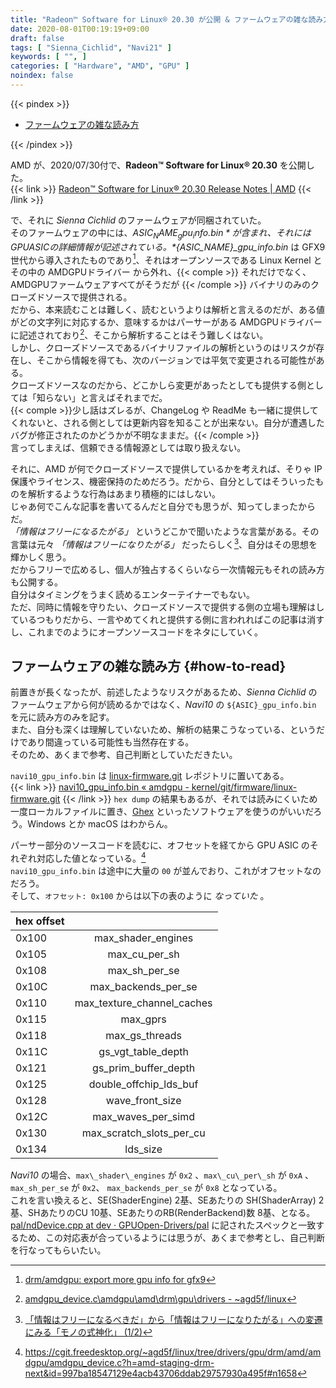 ```yaml
---
title: "Radeon™ Software for Linux® 20.30 が公開 & ファームウェアの雑な読み方"
date: 2020-08-01T00:19:19+09:00
draft: false
tags: [ "Sienna_Cichlid", "Navi21" ]
keywords: [ "", ]
categories: [ "Hardware", "AMD", "GPU" ]
noindex: false
---
```


{{< pindex >}}

 * [ファームウェアの雑な読み方](#how-to-read)

{{< /pindex >}}

AMD が、2020/07/30付で、**Radeon™ Software for Linux® 20.30** を公開した。  
{{< link >}} [Radeon™ Software for Linux® 20.30 Release Notes | AMD](https://www.amd.com/en/support/kb/release-notes/rn-amdgpu-unified-linux-20-30) {{< /link >}}

で、それに *Sienna Cichlid* のファームウェアが同梱されていた。  
そのファームウェアの中には、*${ASIC_NAME}_gpu_info.bin* が含まれ、それには GPU ASIC の詳細情報が記述されている。  
*${ASIC_NAME}_gpu_info.bin* は GFX9 世代から導入されたものであり[^gpu-info-bin-gfx9]、それはオープンソースである Linux Kernel とその中の AMDGPUドライバー から外れ、{{< comple >}} それだけでなく、AMDGPUファームウェアすべてがそうだが {{< /comple >}} バイナリのみのクローズドソースで提供される。  
だから、本来読むことは難しく、読むというよりは解析と言えるのだが、ある値がどの文字列に対応するか、意味するかはパーサーがある AMDGPUドライバーに記述されており[^gpu-info-parse]、そこから解析することはそう難しくはない。  
しかし、クローズドソースであるバイナリファイルの解析というのはリスクが存在し、そこから情報を得ても、次のバージョンでは平気で変更される可能性がある。  
クローズドソースなのだから、どこかしら変更があったとしても提供する側としては「知らない」と言えばそれまでだ。  
{{< comple >}}少し話はズレるが、ChangeLog や ReadMe も一緒に提供してくれないと、される側としては更新内容を知ることが出来ない。自分が遭遇したバグが修正されたのかどうかが不明なままだ。{{< /comple >}}  
言ってしまえば、信頼できる情報源としては取り扱えない。  

[^gpu-info-bin-gfx9]: [drm/amdgpu: export more gpu info for gfx9](https://cgit.freedesktop.org/~agd5f/linux/commit/drivers/gpu/drm/amd?h=amd-staging-drm-next&id=408bfe7c3c5d036947b509356f494dc6b46025ff)
[^gpu-info-parse]: [amdgpu_device.c\amdgpu\amd\drm\gpu\drivers - ~agd5f/linux](https://cgit.freedesktop.org/~agd5f/linux/tree/drivers/gpu/drm/amd/amdgpu/amdgpu_device.c?h=amd-staging-drm-next&id=997ba18547129e4acb43706ddab29757930a495f#n1674)

それに、AMD が何でクローズドソースで提供しているかを考えれば、そりゃ IP保護やライセンス、機密保持のためだろう。だから、自分としてはそういったものを解析するような行為はあまり積極的にはしない。  
じゃあ何でこんな記事を書いてるんだと自分でも思うが、知ってしまったからだ。  
*「情報はフリーになるたがる」* というどこかで聞いたような言葉がある。その言葉は元々 *「情報はフリーになりたがる」* だったらしく[^free]、自分はその思想を輝かしく思う。  
だからフリーで広めるし、個人が独占するくらいなら一次情報元もそれの読み方も公開する。  
自分はタイミングをうまく読めるエンターテイナーでもない。  
ただ、同時に情報を守りたい、クローズドソースで提供する側の立場も理解はしているつもりだから、一言やめてくれと提供する側に言われればこの記事は消すし、これまでのようにオープンソースコードをネタにしていく。  

## ファームウェアの雑な読み方 {#how-to-read}

前置きが長くなったが、前述したようなリスクがあるため、*Sienna Cichlid* のファームウェアから何が読めるかではなく、*Navi10* の `${ASIC}_gpu_info.bin` を元に読み方のみを記す。  
また、自分も深くは理解していないため、解析の結果こうなっている、というだけであり間違っている可能性も当然存在する。  
そのため、あくまで参考、自己判断としていただきたい。  

[^free]: [「情報はフリーになるべきだ」から「情報はフリーになりたがる」への変遷にみる「モノの式神化」 (1/2)](https://blogos.com/article/92941/)


`navi10_gpu_info.bin` は [linux-firmware.git](https://git.kernel.org/pub/scm/linux/kernel/git/firmware/linux-firmware.git) レポジトリに置いてある。  
{{< link >}} [navi10_gpu_info.bin « amdgpu - kernel/git/firmware/linux-firmware.git](https://git.kernel.org/pub/scm/linux/kernel/git/firmware/linux-firmware.git) {{< /link >}}
`hex dump` の結果もあるが、それでは読みにくいため一度ローカルファイルに置き、[Ghex](https://wiki.gnome.org/Apps/Ghex) といったソフトウェアを使うのがいいだろう。Windows とか macOS はわからん。  

パーサー部分のソースコードを読むに、オフセットを経てから GPU ASIC のそれぞれ対応した値となっている。[^parser_1]  
`navi10_gpu_info.bin` は途中に大量の `00` が並んでおり、これがオフセットなのだろう。  
そして、`オフセット: 0x100` からは以下の表のように *なっていた* 。  

[^parser_1]: <https://cgit.freedesktop.org/~agd5f/linux/tree/drivers/gpu/drm/amd/amdgpu/amdgpu_device.c?h=amd-staging-drm-next&id=997ba18547129e4acb43706ddab29757930a495f#n1658>

| hex offset | |
| :-- | :--: |
| 0x100 | max\_shader\_engines |
| 0x105 | max\_cu\_per\_sh |
| 0x108 | max_sh_per_se |
| 0x10C | max_backends_per_se |
| 0x110 | max_texture_channel_caches |
| 0x115 | max_gprs |
| 0x118 | max_gs_threads |
| 0x11C | gs_vgt_table_depth |
| 0x121 | gs_prim_buffer_depth |
| 0x125 | double_offchip_lds_buf |
| 0x128 | wave_front_size |
| 0x12C | max_waves_per_simd |
| 0x130 | max_scratch_slots_per_cu |
| 0x134 | lds_size |

*Navi10* の場合、`max\_shader\_engines` が `0x2` 、`max\_cu\_per\_sh` が `0xA` 、`max_sh_per_se` が `0x2`、 `max_backends_per_se` が `0x8` となっている。  
これを言い換えると、SE(ShaderEngine) 2基、SEあたりの SH(ShaderArray) 2基、SHあたりのCU 10基、SEあたりのRB(RenderBackend)数 8基、となる。  
[pal/ndDevice.cpp at dev · GPUOpen-Drivers/pal](https://github.com/GPUOpen-Drivers/pal/blob/dev/src/core/os/nullDevice/ndDevice.cpp) に記されたスペックと一致するため、この対応表が合っているようには思うが、あくまで参考とし、自己判断を行なってもらいたい。  

[^pal^navi10]: [pal/ndDevice.cpp at ea5db60841dab7d067f5010f28a980ef222bdf81 · GPUOpen-Drivers/pal](https://github.com/GPUOpen-Drivers/pal/blob/ea5db60841dab7d067f5010f28a980ef222bdf81/src/core/os/nullDevice/ndDevice.cpp#L944)

